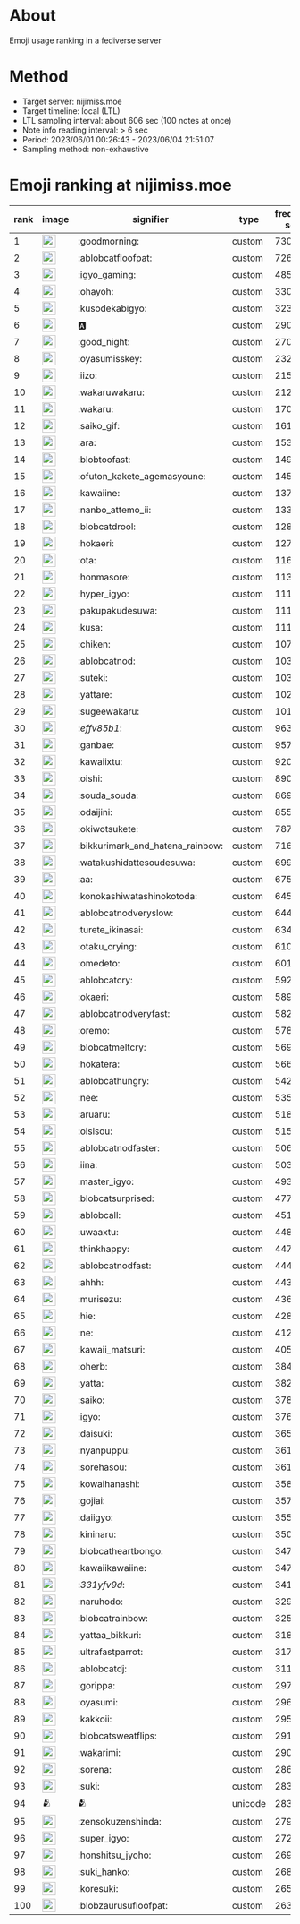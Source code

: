 # About
Emoji usage ranking in a fediverse server

# Method
- Target server: nijimiss.moe
- Target timeline: local (LTL)
- LTL sampling interval: about 606 sec (100 notes at once)
- Note info reading interval: > 6 sec
- Period: 2023/06/01 00:26:43 - 2023/06/04 21:51:07 
- Sampling method: non-exhaustive

# Emoji ranking at nijimiss.moe

|rank|image|signifier|type|frequency score|
|----|----|----|----|----|
|1|<img height="24" src="https://nijimiss.moe/emoji/goodmorning.webp">|:goodmorning:|custom|7302|
|2|<img height="24" src="https://nijimiss.moe/emoji/ablobcatfloofpat.webp">|:ablobcatfloofpat:|custom|7263|
|3|<img height="24" src="https://nijimiss.moe/emoji/igyo_gaming.webp">|:igyo_gaming:|custom|4858|
|4|<img height="24" src="https://nijimiss.moe/emoji/ohayoh.webp">|:ohayoh:|custom|3305|
|5|<img height="24" src="https://nijimiss.moe/emoji/kusodekabigyo.webp">|:kusodekabigyo:|custom|3237|
|6|<img height="24" src="https://nijimiss.moe/emoji/a.webp">|:a:|custom|2908|
|7|<img height="24" src="https://nijimiss.moe/emoji/good_night.webp">|:good_night:|custom|2704|
|8|<img height="24" src="https://nijimiss.moe/emoji/oyasumisskey.webp">|:oyasumisskey:|custom|2324|
|9|<img height="24" src="https://nijimiss.moe/emoji/iizo.webp">|:iizo:|custom|2158|
|10|<img height="24" src="https://nijimiss.moe/emoji/wakaruwakaru.webp">|:wakaruwakaru:|custom|2122|
|11|<img height="24" src="https://nijimiss.moe/emoji/wakaru.webp">|:wakaru:|custom|1701|
|12|<img height="24" src="https://nijimiss.moe/emoji/saiko_gif.webp">|:saiko_gif:|custom|1618|
|13|<img height="24" src="https://nijimiss.moe/emoji/ara.webp">|:ara:|custom|1532|
|14|<img height="24" src="https://nijimiss.moe/emoji/blobtoofast.webp">|:blobtoofast:|custom|1493|
|15|<img height="24" src="https://nijimiss.moe/emoji/ofuton_kakete_agemasyoune.webp">|:ofuton_kakete_agemasyoune:|custom|1451|
|16|<img height="24" src="https://nijimiss.moe/emoji/kawaiine.webp">|:kawaiine:|custom|1378|
|17|<img height="24" src="https://nijimiss.moe/emoji/nanbo_attemo_ii.webp">|:nanbo_attemo_ii:|custom|1332|
|18|<img height="24" src="https://nijimiss.moe/emoji/blobcatdrool.webp">|:blobcatdrool:|custom|1282|
|19|<img height="24" src="https://nijimiss.moe/emoji/hokaeri.webp">|:hokaeri:|custom|1273|
|20|<img height="24" src="https://nijimiss.moe/emoji/ota.webp">|:ota:|custom|1165|
|21|<img height="24" src="https://nijimiss.moe/emoji/honmasore.webp">|:honmasore:|custom|1131|
|22|<img height="24" src="https://nijimiss.moe/emoji/hyper_igyo.webp">|:hyper_igyo:|custom|1116|
|23|<img height="24" src="https://nijimiss.moe/emoji/pakupakudesuwa.webp">|:pakupakudesuwa:|custom|1114|
|24|<img height="24" src="https://nijimiss.moe/emoji/kusa.webp">|:kusa:|custom|1112|
|25|<img height="24" src="https://nijimiss.moe/emoji/chiken.webp">|:chiken:|custom|1077|
|26|<img height="24" src="https://nijimiss.moe/emoji/ablobcatnod.webp">|:ablobcatnod:|custom|1035|
|27|<img height="24" src="https://nijimiss.moe/emoji/suteki.webp">|:suteki:|custom|1032|
|28|<img height="24" src="https://nijimiss.moe/emoji/yattare.webp">|:yattare:|custom|1029|
|29|<img height="24" src="https://nijimiss.moe/emoji/sugeewakaru.webp">|:sugeewakaru:|custom|1011|
|30|<img height="24" src="https://nijimiss.moe/emoji/_effv85b1_.webp">|:_effv85b1_:|custom|963|
|31|<img height="24" src="https://nijimiss.moe/emoji/ganbae.webp">|:ganbae:|custom|957|
|32|<img height="24" src="https://nijimiss.moe/emoji/kawaiixtu.webp">|:kawaiixtu:|custom|920|
|33|<img height="24" src="https://nijimiss.moe/emoji/oishi.webp">|:oishi:|custom|890|
|34|<img height="24" src="https://nijimiss.moe/emoji/souda_souda.webp">|:souda_souda:|custom|869|
|35|<img height="24" src="https://nijimiss.moe/emoji/odaijini.webp">|:odaijini:|custom|855|
|36|<img height="24" src="https://nijimiss.moe/emoji/okiwotsukete.webp">|:okiwotsukete:|custom|787|
|37|<img height="24" src="https://nijimiss.moe/emoji/bikkurimark_and_hatena_rainbow.webp">|:bikkurimark_and_hatena_rainbow:|custom|716|
|38|<img height="24" src="https://nijimiss.moe/emoji/watakushidattesoudesuwa.webp">|:watakushidattesoudesuwa:|custom|699|
|39|<img height="24" src="https://nijimiss.moe/emoji/aa.webp">|:aa:|custom|675|
|40|<img height="24" src="https://nijimiss.moe/emoji/konokashiwatashinokotoda.webp">|:konokashiwatashinokotoda:|custom|645|
|41|<img height="24" src="https://nijimiss.moe/emoji/ablobcatnodveryslow.webp">|:ablobcatnodveryslow:|custom|644|
|42|<img height="24" src="https://nijimiss.moe/emoji/turete_ikinasai.webp">|:turete_ikinasai:|custom|634|
|43|<img height="24" src="https://nijimiss.moe/emoji/otaku_crying.webp">|:otaku_crying:|custom|610|
|44|<img height="24" src="https://nijimiss.moe/emoji/omedeto.webp">|:omedeto:|custom|601|
|45|<img height="24" src="https://nijimiss.moe/emoji/ablobcatcry.webp">|:ablobcatcry:|custom|592|
|46|<img height="24" src="https://nijimiss.moe/emoji/okaeri.webp">|:okaeri:|custom|589|
|47|<img height="24" src="https://nijimiss.moe/emoji/ablobcatnodveryfast.webp">|:ablobcatnodveryfast:|custom|582|
|48|<img height="24" src="https://nijimiss.moe/emoji/oremo.webp">|:oremo:|custom|578|
|49|<img height="24" src="https://nijimiss.moe/emoji/blobcatmeltcry.webp">|:blobcatmeltcry:|custom|569|
|50|<img height="24" src="https://nijimiss.moe/emoji/hokatera.webp">|:hokatera:|custom|566|
|51|<img height="24" src="https://nijimiss.moe/emoji/ablobcathungry.webp">|:ablobcathungry:|custom|542|
|52|<img height="24" src="https://nijimiss.moe/emoji/nee.webp">|:nee:|custom|535|
|53|<img height="24" src="https://nijimiss.moe/emoji/aruaru.webp">|:aruaru:|custom|518|
|54|<img height="24" src="https://nijimiss.moe/emoji/oisisou.webp">|:oisisou:|custom|515|
|55|<img height="24" src="https://nijimiss.moe/emoji/ablobcatnodfaster.webp">|:ablobcatnodfaster:|custom|506|
|56|<img height="24" src="https://nijimiss.moe/emoji/iina.webp">|:iina:|custom|503|
|57|<img height="24" src="https://nijimiss.moe/emoji/master_igyo.webp">|:master_igyo:|custom|493|
|58|<img height="24" src="https://nijimiss.moe/emoji/blobcatsurprised.webp">|:blobcatsurprised:|custom|477|
|59|<img height="24" src="https://nijimiss.moe/emoji/ablobcall.webp">|:ablobcall:|custom|451|
|60|<img height="24" src="https://nijimiss.moe/emoji/uwaaxtu.webp">|:uwaaxtu:|custom|448|
|61|<img height="24" src="https://nijimiss.moe/emoji/thinkhappy.webp">|:thinkhappy:|custom|447|
|62|<img height="24" src="https://nijimiss.moe/emoji/ablobcatnodfast.webp">|:ablobcatnodfast:|custom|444|
|63|<img height="24" src="https://nijimiss.moe/emoji/ahhh.webp">|:ahhh:|custom|443|
|64|<img height="24" src="https://nijimiss.moe/emoji/murisezu.webp">|:murisezu:|custom|436|
|65|<img height="24" src="https://nijimiss.moe/emoji/hie.webp">|:hie:|custom|428|
|66|<img height="24" src="https://nijimiss.moe/emoji/ne.webp">|:ne:|custom|412|
|67|<img height="24" src="https://nijimiss.moe/emoji/kawaii_matsuri.webp">|:kawaii_matsuri:|custom|405|
|68|<img height="24" src="https://nijimiss.moe/emoji/oherb.webp">|:oherb:|custom|384|
|69|<img height="24" src="https://nijimiss.moe/emoji/yatta.webp">|:yatta:|custom|382|
|70|<img height="24" src="https://nijimiss.moe/emoji/saiko.webp">|:saiko:|custom|378|
|71|<img height="24" src="https://nijimiss.moe/emoji/igyo.webp">|:igyo:|custom|376|
|72|<img height="24" src="https://nijimiss.moe/emoji/daisuki.webp">|:daisuki:|custom|365|
|73|<img height="24" src="https://nijimiss.moe/emoji/nyanpuppu.webp">|:nyanpuppu:|custom|361|
|74|<img height="24" src="https://nijimiss.moe/emoji/sorehasou.webp">|:sorehasou:|custom|361|
|75|<img height="24" src="https://nijimiss.moe/emoji/kowaihanashi.webp">|:kowaihanashi:|custom|358|
|76|<img height="24" src="https://nijimiss.moe/emoji/gojiai.webp">|:gojiai:|custom|357|
|77|<img height="24" src="https://nijimiss.moe/emoji/daiigyo.webp">|:daiigyo:|custom|355|
|78|<img height="24" src="https://nijimiss.moe/emoji/kininaru.webp">|:kininaru:|custom|350|
|79|<img height="24" src="https://nijimiss.moe/emoji/blobcatheartbongo.webp">|:blobcatheartbongo:|custom|347|
|80|<img height="24" src="https://nijimiss.moe/emoji/kawaiikawaiine.webp">|:kawaiikawaiine:|custom|347|
|81|<img height="24" src="https://nijimiss.moe/emoji/_331yfv9d_.webp">|:_331yfv9d_:|custom|341|
|82|<img height="24" src="https://nijimiss.moe/emoji/naruhodo.webp">|:naruhodo:|custom|329|
|83|<img height="24" src="https://nijimiss.moe/emoji/blobcatrainbow.webp">|:blobcatrainbow:|custom|325|
|84|<img height="24" src="https://nijimiss.moe/emoji/yattaa_bikkuri.webp">|:yattaa_bikkuri:|custom|318|
|85|<img height="24" src="https://nijimiss.moe/emoji/ultrafastparrot.webp">|:ultrafastparrot:|custom|317|
|86|<img height="24" src="https://nijimiss.moe/emoji/ablobcatdj.webp">|:ablobcatdj:|custom|311|
|87|<img height="24" src="https://nijimiss.moe/emoji/gorippa.webp">|:gorippa:|custom|297|
|88|<img height="24" src="https://nijimiss.moe/emoji/oyasumi.webp">|:oyasumi:|custom|296|
|89|<img height="24" src="https://nijimiss.moe/emoji/kakkoii.webp">|:kakkoii:|custom|295|
|90|<img height="24" src="https://nijimiss.moe/emoji/blobcatsweatflips.webp">|:blobcatsweatflips:|custom|291|
|91|<img height="24" src="https://nijimiss.moe/emoji/wakarimi.webp">|:wakarimi:|custom|290|
|92|<img height="24" src="https://nijimiss.moe/emoji/sorena.webp">|:sorena:|custom|286|
|93|<img height="24" src="https://nijimiss.moe/emoji/suki.webp">|:suki:|custom|283|
|94|🫂|🫂|unicode|283|
|95|<img height="24" src="https://nijimiss.moe/emoji/zensokuzenshinda.webp">|:zensokuzenshinda:|custom|279|
|96|<img height="24" src="https://nijimiss.moe/emoji/super_igyo.webp">|:super_igyo:|custom|272|
|97|<img height="24" src="https://nijimiss.moe/emoji/honshitsu_jyoho.webp">|:honshitsu_jyoho:|custom|269|
|98|<img height="24" src="https://nijimiss.moe/emoji/suki_hanko.webp">|:suki_hanko:|custom|268|
|99|<img height="24" src="https://nijimiss.moe/emoji/koresuki.webp">|:koresuki:|custom|265|
|100|<img height="24" src="https://nijimiss.moe/emoji/blobzaurusufloofpat.webp">|:blobzaurusufloofpat:|custom|263|
